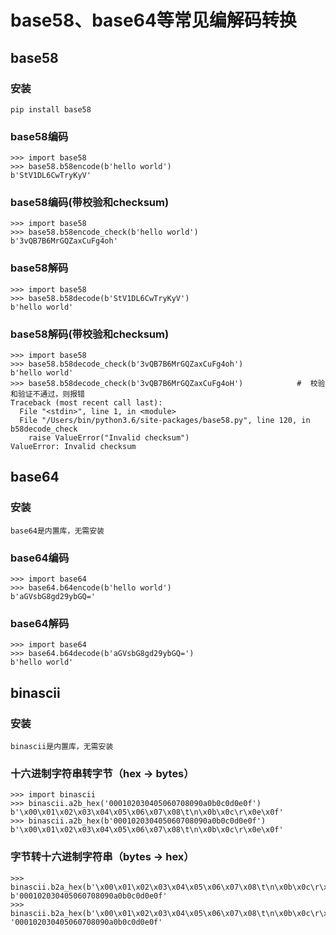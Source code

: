 # base58、base64等常见编解码转换

## base58

### 安装

```
pip install base58
```

### base58编码

```
>>> import base58
>>> base58.b58encode(b'hello world')
b'StV1DL6CwTryKyV'
```

### base58编码(带校验和checksum)

```
>>> import base58
>>> base58.b58encode_check(b'hello world')
b'3vQB7B6MrGQZaxCuFg4oh'
```

### base58解码

```
>>> import base58
>>> base58.b58decode(b'StV1DL6CwTryKyV')
b'hello world'
```

### base58解码(带校验和checksum)

```
>>> import base58
>>> base58.b58decode_check(b'3vQB7B6MrGQZaxCuFg4oh')
b'hello world'
>>> base58.b58decode_check(b'3vQB7B6MrGQZaxCuFg4oH')            #  校验和验证不通过，则报错
Traceback (most recent call last):
  File "<stdin>", line 1, in <module>
  File "/Users/bin/python3.6/site-packages/base58.py", line 120, in b58decode_check
    raise ValueError("Invalid checksum")
ValueError: Invalid checksum
```


## base64

### 安装

```
base64是内置库，无需安装
```

### base64编码

```
>>> import base64
>>> base64.b64encode(b'hello world')
b'aGVsbG8gd29ybGQ='
```

### base64解码

```
>>> import base64
>>> base64.b64decode(b'aGVsbG8gd29ybGQ=')
b'hello world'
```


## binascii

### 安装

```
binascii是内置库，无需安装
```

### 十六进制字符串转字节（hex -> bytes）

```
>>> import binascii
>>> binascii.a2b_hex('000102030405060708090a0b0c0d0e0f')
b'\x00\x01\x02\x03\x04\x05\x06\x07\x08\t\n\x0b\x0c\r\x0e\x0f'
>>> binascii.a2b_hex(b'000102030405060708090a0b0c0d0e0f')
b'\x00\x01\x02\x03\x04\x05\x06\x07\x08\t\n\x0b\x0c\r\x0e\x0f'
```


### 字节转十六进制字符串（bytes -> hex）

```
>>> binascii.b2a_hex(b'\x00\x01\x02\x03\x04\x05\x06\x07\x08\t\n\x0b\x0c\r\x0e\x0f')
b'000102030405060708090a0b0c0d0e0f'
>>> binascii.b2a_hex(b'\x00\x01\x02\x03\x04\x05\x06\x07\x08\t\n\x0b\x0c\r\x0e\x0f').decode('utf8')
'000102030405060708090a0b0c0d0e0f'
```
